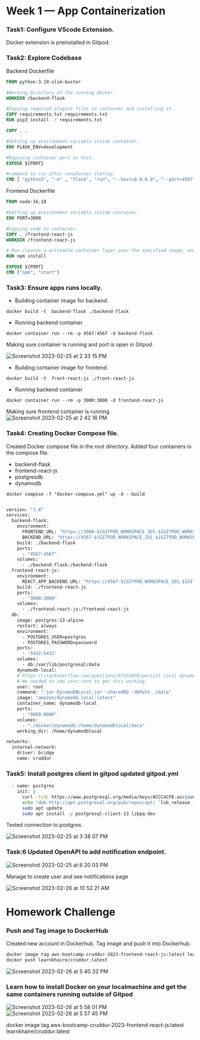 # Week 1 — App Containerization

### Task1: Configure VScode Extension.

Docker extension is preinstalled in Gitpod.

### Task2: Explore Codebase

Backend Dockerfile
```dockerfile
FROM python:3.10-slim-buster

#Working Directory of the running docker.
WORKDIR /backend-flask

#Copying required plugins files to container and installing it.
COPY requirements.txt requirements.txt
RUN pip3 install -r requirements.txt

COPY . .

#Setting up environment variable inside container.
ENV FLASK_ENV=development

#Exposing container port on host.
EXPOSE ${PORT}

#command to run after conatainer startup.
CMD [ "python3", "-m" , "flask", "run", "--host=0.0.0.0", "--port=4567"]

```

Frontend Dockerfile
```dockerfile
FROM node:16.18

#Setting up environment variable inside container.
ENV PORT=3000

#Copying code to container.
COPY . /frontend-react-js
WORKDIR /frontend-react-js

# Run creates a writeable container layer over the specified image, and then starts it using the specified command
RUN npm install

EXPOSE ${PORT}
CMD ["npm", "start"]

```

### Task3: Ensure apps runs locally.
+ Building container image for backend.
```
docker build -t  backend-flask ./backend-flask
```
+ Running backend container
```
docker container run --rm -p 4567:4567 -d backend-flask
```
Making sure container is running and port is open in Gitpod.

![Screenshot 2023-02-25 at 2 33 15 PM](https://user-images.githubusercontent.com/125124581/221348652-21532a54-1375-4ec7-b628-2a882369f9eb.png)


+ Building container image for frontend.
```
docker build -t  front-react-js ./front-react-js
```
+ Running backend container
```
docker container run --rm -p 3000:3000 -d frontend-react-js
```
Making sure frontend container is running.
![Screenshot 2023-02-25 at 2 42 16 PM](https://user-images.githubusercontent.com/125124581/221348977-7525e15c-81cf-4f8b-a4e3-111cd683d7cf.png)


### Task4: Creating Docker Compose file.
Created Docker compose file in the root directory. Added four containers in the compose file.
+ backend-flask
+ frontend-react-js
+ postgresdb
+ dynamodb

```
docker compose -f "docker-compose.yml" up -d --build 
```

```dockerfile

version: "3.8"
services:
  backend-flask:
    environment:
      FRONTEND_URL: "https://3000-${GITPOD_WORKSPACE_ID}.${GITPOD_WORKSPACE_CLUSTER_HOST}"
      BACKEND_URL: "https://4567-${GITPOD_WORKSPACE_ID}.${GITPOD_WORKSPACE_CLUSTER_HOST}"
    build: ./backend-flask
    ports:
      - "4567:4567"
    volumes:
      - ./backend-flask:/backend-flask
  frontend-react-js:
    environment:
      REACT_APP_BACKEND_URL: "https://4567-${GITPOD_WORKSPACE_ID}.${GITPOD_WORKSPACE_CLUSTER_HOST}"
    build: ./frontend-react-js
    ports:
      - "3000:3000"
    volumes:
      - ./frontend-react-js:/frontend-react-js
  db:
    image: postgres:13-alpine
    restart: always
    environment:
      - POSTGRES_USER=postgres
      - POSTGRES_PASSWORD=password
    ports:
      - '5432:5432'
    volumes: 
      - db:/var/lib/postgresql/data
    dynamodb-local:
    # https://stackoverflow.com/questions/67533058/persist-local-dynamodb-data-in-volumes-lack-permission-unable-to-open-databa
    # We needed to add user:root to get this working.
    user: root
    command: "-jar DynamoDBLocal.jar -sharedDb -dbPath ./data"
    image: "amazon/dynamodb-local:latest"
    container_name: dynamodb-local
    ports:
      - "8000:8000"
    volumes:
      - "./docker/dynamodb:/home/dynamodblocal/data"
    working_dir: /home/dynamodblocal

networks: 
  internal-network:
    driver: bridge
    name: cruddur
```

### Task5: Install postgres client in gitpod updated gitpod.yml

```sh
  - name: postgres
    init: |
      curl -fsSL https://www.postgresql.org/media/keys/ACCC4CF8.asc|sudo gpg --dearmor -o /etc/apt/trusted.gpg.d/postgresql.gpg
      echo "deb http://apt.postgresql.org/pub/repos/apt/ `lsb_release -cs`-pgdg main" |sudo tee  /etc/apt/sources.list.d/pgdg.list
      sudo apt update
      sudo apt install -y postgresql-client-13 libpq-dev
```

Tested connection to postgres.

![Screenshot 2023-02-25 at 3 38 07 PM](https://user-images.githubusercontent.com/125124581/221351424-6ffcb877-22d6-4f6f-9ec1-35cd434eeabe.png)

### Task:6 Updated OpenAPI to add notification endpoint.

![Screenshot 2023-02-25 at 6 20 03 PM](https://user-images.githubusercontent.com/125124581/221357884-0a327194-0492-4ec6-97fd-68ce5b557f21.png)

Manage to create user and see notifications page

![Screenshot 2023-02-26 at 10 52 21 AM](https://user-images.githubusercontent.com/125124581/221408477-c993b04a-7ca2-4b1e-9a6f-2780b772dd3b.png)

# Homework Challenge

### Push and Tag image to DockerHub

Created new account in Dockerhub. Tag image and push it into Dockerhub.

```sh
docker image tag aws-bootcamp-cruddur-2023-frontend-react-js:latest learnkhaire/cruddur:latest
docker push learnkhaire/cruddur:latest
```

![Screenshot 2023-02-26 at 5 40 32 PM](https://user-images.githubusercontent.com/125124581/221409709-61082ff1-4a11-477e-a2dc-fbb2bf200ee8.png)

### Learn how to install Docker on your localmachine and get the same containers running outside of Gitpod

![Screenshot 2023-02-26 at 5 58 01 PM](https://user-images.githubusercontent.com/125124581/221410533-d563b9e0-196c-4811-95fe-ad337a8bdd11.png)
![Screenshot 2023-02-26 at 5 57 45 PM](https://user-images.githubusercontent.com/125124581/221410543-32160787-951d-4ae6-9070-646ac11b4e4b.png)


docker image tag aws-bootcamp-cruddur-2023-frontend-react-js:latest learnkhaire/cruddur:latest
